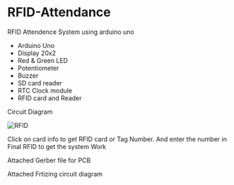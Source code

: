 # RFID-Attendance

RFID Attendence System using arduino uno
 - Arduino Uno
 - Display 20x2
 - Red & Green LED
 - Potentiometer 
 - Buzzer
 - SD card reader
 - RTC Clock module
 - RFID card and Reader
 
 Circuit Diagram
 
 
![RFID](https://user-images.githubusercontent.com/68271114/154797643-671bc4ea-bc49-4062-b8d3-d7a4e1dbc458.jpg)


Click on card info to get RFID card or Tag Number. And enter the number in Final RFID to get the system Work


Attached Gerber file for PCB 

Attached Frtizing circuit diagram
